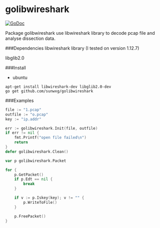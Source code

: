 # golibwireshark
[![GoDoc](http://godoc.org/github.com/sunwxg/golibwireshark?status.svg)](http://godoc.org/github.com/sunwxg/golibwireshark)

Package golibwireshark use libwireshark library to decode pcap file and analyse dissection data.

###Dependencies
libwireshark library (I tested on version 1.12.7)

libglib2.0

###Install
- ubuntu
```
apt-get install libwireshark-dev libglib2.0-dev
go get github.com/sunwxg/golibwireshark
```
###Examples
```go
file := "1.pcap"
outfile := "o.pcap"
key := "ip.addr"

err := golibwireshark.Init(file, outfile)
if err != nil {
	fmt.Printf("open file failed\n")
	return
}
defer golibwireshark.Clean()

var p golibwireshark.Packet

for {
	p.GetPacket()
	if p.Edt == nil {
		break
	}

	if v := p.Iskey(key); v != "" {
		p.WriteToFile()
	}

	p.FreePacket()
}
